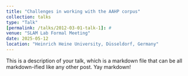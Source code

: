 ```yaml
---
title: "Challenges in working with the AAHP corpus"
collection: talks
type: "Talk"
[permalink: /talks/2012-03-01-talk-1]: #
venue: "SLAM Lab Formal Meeting"
date: 2025-05-12
location: "Heinrich Heine University, Düsseldorf, Germany"
---
```


This is a description of your talk, which is a markdown file that can be all markdown-ified like any other post. Yay markdown!
